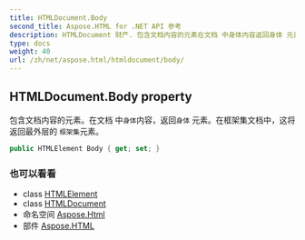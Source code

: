 ```yaml
---
title: HTMLDocument.Body
second_title: Aspose.HTML for .NET API 参考
description: HTMLDocument 财产. 包含文档内容的元素在文档 中身体内容返回身体 元素在框架集文档中这将返回最外层的 框架集元素
type: docs
weight: 40
url: /zh/net/aspose.html/htmldocument/body/
---
```

## HTMLDocument.Body property

包含文档内容的元素。在文档 中`身体`内容，返回`身体` 元素。在框架集文档中，这将返回最外层的 `框架集`元素。

```csharp
public HTMLElement Body { get; set; }
```

### 也可以看看

* class [HTMLElement](../../htmlelement/)
* class [HTMLDocument](../)
* 命名空间 [Aspose.Html](../../htmldocument/)
* 部件 [Aspose.HTML](../../../)


